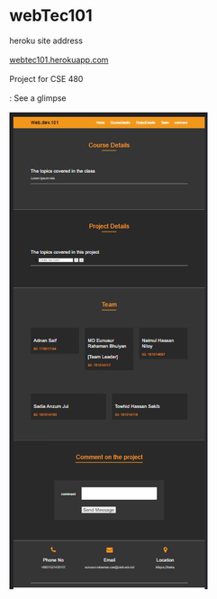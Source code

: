 # webTec101

heroku site address
<br> </br>
[webtec101.herokuapp.com](webtec101.herokuapp.com/)
<br> </br>
Project for CSE 480
<br> </br>
: See a glimpse
<br> </br>
![](/garbage/Screenshot10-01.jpg)
